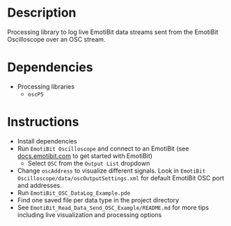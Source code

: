# Description
Processing library to log live EmotiBit data streams sent from the EmotiBit Oscilloscope over an OSC stream.

# Dependencies
- Processing libraries
  - `oscP5`

# Instructions
- Install dependencies
- Run `EmotiBit Oscilloscope` and connect to an EmotiBit (see [docs.emotibit.com](http://docs.emotibit.com) to get started with EmotiBit)
  - Select `OSC` from the `Output List` dropdown
- Change `oscAddress` to visualize different signals. Look in `EmotiBit Oscilloscope/data/oscOutputSettings.xml` for default EmotiBit OSC port and addresses. 
- Run `EmotiBit_OSC_DataLog_Example.pde`
- Find one saved file per data type in the project directory
- See `EmotiBit_Read_Data_Send_OSC_Example/README.md` for more tips including live visualization and processing options



